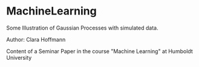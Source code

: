 # MachineLearning
Some Illustration of Gaussian Processes with simulated data.

Author: Clara Hoffmann

Content of a Seminar Paper in the course "Machine Learning" at Humboldt University
